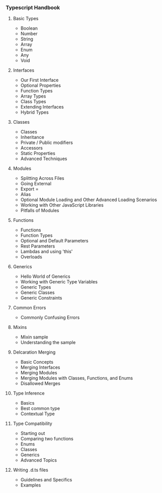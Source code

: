 ### Typescript Handbook

1. Basic Types
	* Boolean
	* Number
	* String
	* Array
	* Enum
	* Any
	* Void
	
2. Interfaces
	* Our First Interface
	* Optional Properties
	* Function Types
	* Array Types
	* Class Types
	* Extending Interfaces
	* Hybrid Types
	
3. Classes
	* Classes
	* Inheritance
	* Private / Public modifiers
	* Accessors
	* Static Properties
	* Advanced Techniques
	
4. Modules
	* Splitting Across Files
	* Going External
	* Export =
	* Alias
	* Optional Module Loading and Other Advanced Loading Scenarios
	* Working with Other JavaScript Libraries
	* Pitfalls of Modules
	
5. Functions
	* Functions
	* Function Types
	* Optional and Default Parameters
	* Rest Parameters
	* Lambdas and using 'this'
	* Overloads
	
6. Generics
	* Hello World of Generics
	* Working with Generic Type Variables
	* Generic Types
	* Generic Classes
	* Generic Constraints
	
7. Common Errors
	* Commonly Confusing Errors
	
8. Mixins
	* Mixin sample
	* Understanding the sample
	
9. Delcaration Merging
	* Basic Concepts
	* Merging Interfaces
	* Merging Modules
	* Merging Modules with Classes, Functions, and Enums
	* Disallowed Merges
	
10. Type Inference
	* Basics
	* Best common type
	* Contextual Type
	
11. Type Compatibility
	* Starting out
	* Comparing two functions
	* Enums
	* Classes
	* Generics
	* Advanced Topics
	
12. Writing .d.ts files
	* Guidelines and Specifics
	* Examples
	
